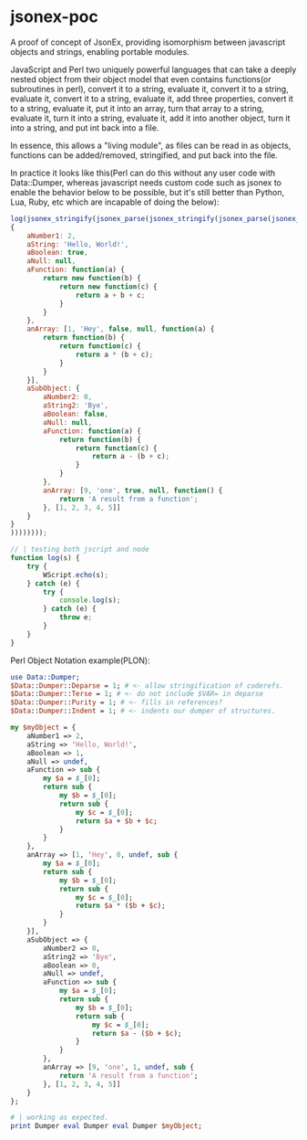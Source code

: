 # jsonex-poc
A proof of concept of JsonEx, providing isomorphism between javascript objects and strings, enabling portable modules.

JavaScript and Perl two uniquely powerful languages that can take a deeply nested object from their object model that even contains functions(or subroutines in perl), convert it to a string, evaluate it, convert it to a string, evaluate it, convert it to a string, evaluate it, add three properties, convert it to a string, evaluate it, put it into an array, turn that array to a string, evaluate it, turn it into a string, evaluate it, add it into another object, turn it into a string, and put int back into a file. 

In essence, this allows a "living module", as files can be read in as objects, functions can be added/removed, stringified, and put back into the file. 

In practice it looks like this(Perl can do this without any user code with Data::Dumper, whereas javascript needs custom code such as jsonex to enable the behavior below to be possible, but it's still better than Python, Lua, Ruby, etc which are incapable of doing the below):

```js
log(jsonex_stringify(jsonex_parse(jsonex_stringify(jsonex_parse(jsonex_stringify(jsonex_parse(jsonex_stringify(
{
    aNumber1: 2,
    aString: 'Hello, World!',
    aBoolean: true,
    aNull: null,
    aFunction: function(a) {
        return new function(b) {
            return new function(c) {
                return a + b + c;
            }
        }
    },
    anArray: [1, 'Hey', false, null, function(a) {
        return function(b) {
            return function(c) {
                return a * (b + c);
            }
        }
    }],
    aSubObject: {
        aNumber2: 0,
        aString2: 'Bye',
        aBoolean: false,
        aNull: null,
        aFunction: function(a) {
            return function(b) {
                return function(c) {
                    return a - (b + c);
                }
            }
        },
        anArray: [9, 'one', true, null, function() { 
            return 'A result from a function'; 
        }, [1, 2, 3, 4, 5]]
    }
}
))))))));

// | testing both jscript and node
function log(s) {
    try {
        WScript.echo(s);
    } catch (e) {
        try {
            console.log(s);
        } catch (e) {
            throw e;
        }
    }
}
```


Perl Object Notation example(PLON):

```perl
use Data::Dumper;
$Data::Dumper::Deparse = 1; # <- allow stringification of coderefs.
$Data::Dumper::Terse = 1; # <- do not include $VAR= in deparse
$Data::Dumper::Purity = 1; # <- fills in references?
$Data::Dumper::Indent = 1; # <- indents our dumper of structures.

my $myObject = {
    aNumber1 => 2,
    aString => 'Hello, World!',
    aBoolean => 1,
    aNull => undef,
    aFunction => sub {
        my $a = $_[0];
        return sub {
            my $b = $_[0];
            return sub {
                my $c = $_[0];
                return $a + $b + $c;
            }
        }
    },
    anArray => [1, 'Hey', 0, undef, sub {
        my $a = $_[0];
        return sub {
            my $b = $_[0];
            return sub {
                my $c = $_[0];
                return $a * ($b + $c);
            }
        }
    }],
    aSubObject => {
        aNumber2 => 0,
        aString2 => 'Bye',
        aBoolean => 0,
        aNull => undef,
        aFunction => sub {
            my $a = $_[0];
            return sub {
                my $b = $_[0];
                return sub {
                    my $c = $_[0];
                    return $a - ($b + $c);
                }
            }
        },
        anArray => [9, 'one', 1, undef, sub { 
            return 'A result from a function'; 
        }, [1, 2, 3, 4, 5]]
    }
};

# | working as expected.
print Dumper eval Dumper eval Dumper $myObject;
```

